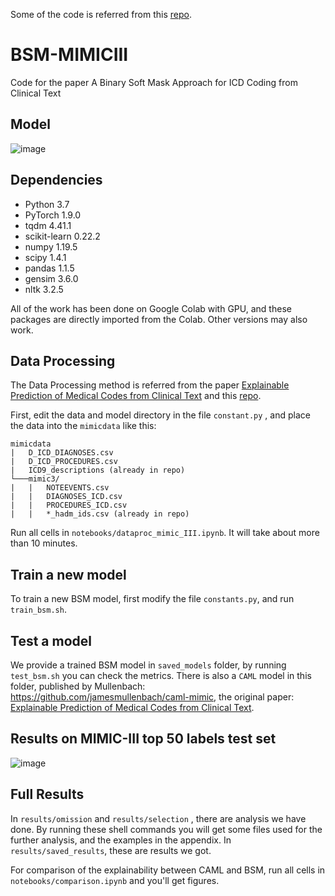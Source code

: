 Some of the code is referred from this [repo](https://github.com/jamesmullenbach/caml-mimic). 

# BSM-MIMICIII
Code for the paper A Binary Soft Mask Approach for ICD Coding from Clinical Text

## Model
![image](https://user-images.githubusercontent.com/48980790/146659577-ab4c97f9-f5b7-47e6-b3a6-f98ca43202df.png)


## Dependencies
- Python 3.7
- PyTorch 1.9.0 
- tqdm 4.41.1
- scikit-learn 0.22.2
- numpy 1.19.5
- scipy 1.4.1
- pandas 1.1.5
- gensim 3.6.0
- nltk 3.2.5  

All of the work has been done on Google Colab with GPU, and these packages are directly imported from the Colab. Other versions may also work.

## Data Processing
The Data Processing method is referred from the paper [Explainable Prediction of Medical Codes from Clinical Text](https://arxiv.org/abs/1802.05695) and this [repo](https://github.com/jamesmullenbach/caml-mimic).

First, edit the data and model directory in the file `constant.py` , and place the data into the  `mimicdata` like this:

```
mimicdata
|   D_ICD_DIAGNOSES.csv
|   D_ICD_PROCEDURES.csv
|   ICD9_descriptions (already in repo)
└───mimic3/
|   |   NOTEEVENTS.csv
|   |   DIAGNOSES_ICD.csv
|   |   PROCEDURES_ICD.csv
|   |   *_hadm_ids.csv (already in repo)
```

Run all cells in `notebooks/dataproc_mimic_III.ipynb`.  It will take about more than 10 minutes.

## Train a new model
To train a new BSM model, first modify the file `constants.py`, and run `train_bsm.sh`.

## Test a model

We provide a trained BSM model in `saved_models` folder, by running `test_bsm.sh` you can check the metrics. There is also a `CAML` model in this folder, published by Mullenbach: https://github.com/jamesmullenbach/caml-mimic, the original paper: [Explainable Prediction of Medical Codes from Clinical Text](https://arxiv.org/abs/1802.05695).


## Results on MIMIC-III top 50 labels test set
![image](https://user-images.githubusercontent.com/48980790/146659648-3355bf92-bf01-445a-a5d3-ff2bc1c3b988.png)


## Full Results

In `results/omission` and `results/selection` , there are analysis we have done. By running these shell commands you will get some files used for the further analysis, and the examples in the appendix. In `results/saved_results`, these are results we got.

For comparison of the explainability between CAML and BSM, run all cells in  `notebooks/comparison.ipynb` and you'll get figures.


